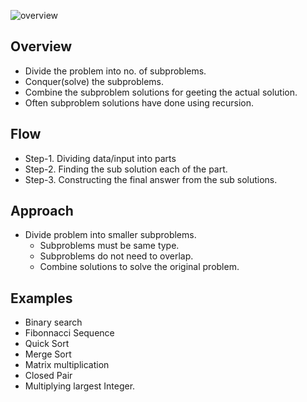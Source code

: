 ﻿![overview](https://github.com/habibsql/TheAlgorithms/blob/master/Src/TheAlgorithms/DynamicProgramming/ov.JPG?raw=true)

## Overview

* Divide the problem into no. of subproblems.
* Conquer(solve) the subproblems.
* Combine the subproblem solutions for geeting the actual solution.
* Often subproblem solutions have done using recursion.

## Flow
* Step-1. Dividing data/input into parts
* Step-2. Finding the sub solution each of the part.
* Step-3. Constructing the final answer from the sub solutions.

## Approach
* Divide problem into smaller subproblems.
	- Subproblems must be same type.
	- Subproblems do not need to overlap.
	- Combine solutions to solve the original problem.

## Examples
* Binary search
* Fibonnacci Sequence
* Quick Sort
* Merge Sort
* Matrix multiplication
* Closed Pair
* Multiplying largest Integer.